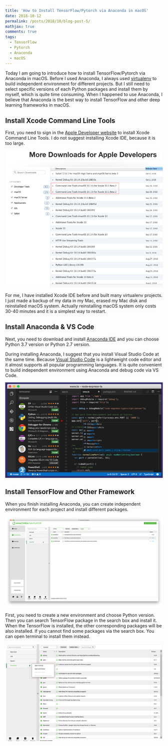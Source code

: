 ```yaml
---
title: 'How to Install TensorFlow/Pytorch via Anaconda in macOS'
date: 2018-10-12
permalink: /posts/2018/10/blog-post-5/
mathjax: true
comments: true
tags:
  - TensorFlow
  - Pytorch
  - Anaconda
  - macOS
---
```


Today I am going to introduce how to install TensorFlow/Pytorch via Anaconda in macOS. Before I used Anaconda, I always used [virtualenv](https://virtualenv.pypa.io/en/stable/) to build independent environment for different projects. But I still need to select specific versions of each Python packages and install them by myself, which is quite time consuming. When I happened to use Anaconda, I believe that Anaconda is the best way to install TensorFlow and other deep learning frameworks in macOS.

## Install Xcode Command Line Tools
First, you need to sign in the [Apple Developer website](https://developer.apple.com/) to install Xcode Command Line Tools. I do not suggest installing Xcode IDE, because it is too large.

![](/images/xcode_command_line.png)

For me, I have installed Xcode IDE before and built many virtualenv projects. I just made a backup of my data in my Mac, erased my Mac disk and reinstalled macOS system. Actually reinstalling macOS system only costs 30-40 minutes and it is a simplest way to restart.


## Install Anaconda & VS Code
Next, you need to download and install [Anaconda IDE](https://www.anaconda.com/download/#macos) and you can choose Python 3.7 version or Python 2.7 version.

During installing Anaconda, I suggest that you install Visual Studio Code at the same time. Because [Visual Studio Code](https://code.visualstudio.com/) is a lightweight code editor and it almost supports all popular programming languages. It is quite convenient to build independent environment using Anaconda and debug code via VS Code.

![](/images/VS_code.png)


## Install TensorFlow and Other Framework
When you finish installing Anaconda, you can create independent environment for each project and install different packages.

![](/images/Anaconda.png)


First, you need to create a new environment and choose Python version. Then you can search TensorFlow package in the search box and install it. When the TensorFlow is installed, the other corresponding packages will be also installed. If you cannot find some packages via the search box. You can open terminal to install them instead.

![](/images/install_terminal.png)


